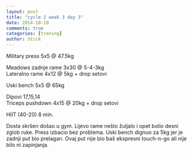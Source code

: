 ```yaml
---
layout: post
title: "cycle 2 week 3 day 3"
date: 2014-10-10
comments: true
categories: [trening]
author: Stick
---
```


Military press 5x5 @ 47.5kg  

Meadows zadnje rame 3x30 @ 5-4-3kg  
Lateralno rame 4x12 @ 5kg + drop setovi  

Uski bench 5x5 @ 65kg  

Dipovi 17,15,14    
Triceps pushdown 4x15 @ 20kg + drop setovi   

HIIT (40-20) 8 min.   

Dosta skršen došao u gym. Lijevo rame nešto žuljalo i opet bolio desni zglob ruke. Press izbacio bez problema. Uski bench dignuo za 5kg jer je zadnji put bio prelagan. Ovaj put nije bio baš ekspresni touch-n-go ali nije bilo ni zapinjanja.
